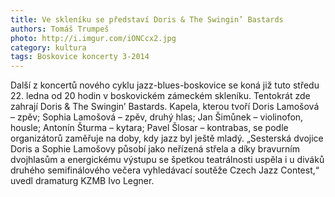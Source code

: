 ```yaml
---
title: Ve skleníku se představí Doris & The Swingin’ Bastards
authors: Tomáš Trumpeš
photo: http://i.imgur.com/iONCcx2.jpg
category: kultura
tags: Boskovice koncerty 3-2014
---
```


Další z koncertů nového cyklu jazz-blues-boskovice se koná již tuto středu 22. ledna od 20 hodin v boskovickém zámeckém skleníku. Tentokrát zde zahrají Doris & The Swingin’ Bastards. 
Kapela, kterou tvoří Doris Lamošová – zpěv; Sophia Lamošová – zpěv, druhý hlas; Jan Šimůnek – violinofon, housle; Antonín Šturma – kytara; Pavel Šlosar – kontrabas, se podle organizátorů zaměřuje na doby, kdy jazz byl ještě mladý. „Sesterská dvojice Doris a Sophie Lamošovy působí jako neřízená střela a díky bravurním dvojhlasům a energickému výstupu se špetkou teatrálnosti uspěla i u diváků druhého semifinálového večera vyhledávací soutěže Czech Jazz Contest,“ uvedl dramaturg KZMB Ivo Legner.